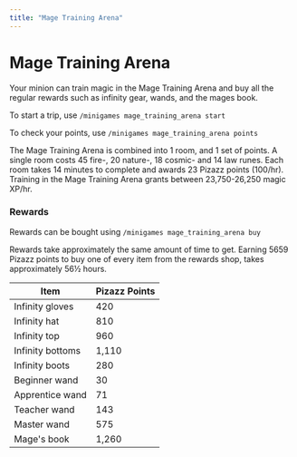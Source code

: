 ```yaml
---
title: "Mage Training Arena"
---
```


# Mage Training Arena

Your minion can train magic in the Mage Training Arena and buy all the regular rewards such as infinity gear, wands, and the mages book.

To start a trip, use `/minigames mage_training_arena start`

To check your points, use `/minigames mage_training_arena points`

The Mage Training Arena is combined into 1 room, and 1 set of points. A single room costs 45 fire-, 20 nature-, 18 cosmic- and 14 law runes. Each room takes 14 minutes to complete and awards 23 Pizazz points (100/hr). Training in the Mage Training Arena grants between 23,750-26,250 magic XP/hr.

### Rewards

Rewards can be bought using `/minigames mage_training_arena buy`

Rewards take approximately the same amount of time to get. Earning 5659 Pizazz points to buy one of every item from the rewards shop, takes approximately 56½ hours.

| **Item**         | **Pizazz Points** |
| ---------------- | ----------------- |
| Infinity gloves  | 420               |
| Infinity hat     | 810               |
| Infinity top     | 960               |
| Infinity bottoms | 1,110             |
| Infinity boots   | 280               |
| Beginner wand    | 30                |
| Apprentice wand  | 71                |
| Teacher wand     | 143               |
| Master wand      | 575               |
| Mage's book      | 1,260             |
